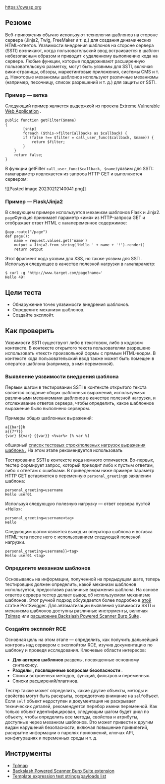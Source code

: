 https://owasp.org


## Резюме

Веб-приложения обычно используют технологии шаблонов на стороне сервера (Jinja2, Twig, FreeMaker и т. д.) для создания динамических HTML-ответов. Уязвимости внедрения шаблонов на стороне сервера (SSTI) возникают, когда пользовательский ввод встраивается в шаблон небезопасным образом и приводит к удаленному выполнению кода на сервере. Любые функции, которые поддерживают расширенную пользовательскую разметку, могут быть уязвимы для SSTI, включая вики-страницы, обзоры, маркетинговые приложения, системы CMS и т. д. Некоторые механизмы шаблонов используют различные механизмы (например, песочницу, список разрешений и т. д.) для защиты от SSTI.

### Пример — ветка

Следующий пример является выдержкой из проекта [Extreme Vulnerable Web Application](https://github.com/s4n7h0/xvwa) .

```
public function getFilter($name)
{
        [snip]
        foreach ($this->filterCallbacks as $callback) {
        if (false !== $filter = call_user_func($callback, $name)) {
            return $filter;
        }
    }
    return false;
}
```

В функции getFilter `call_user_func($callback, $name)`уязвим для SSTI: `name`параметр извлекается из запроса HTTP GET и выполняется сервером:

![[Pasted image 20230212140041.png]]



### Пример — Flask/Jinja2

В следующем примере используется механизм шаблонов Flask и Jinja2. `page`Функция принимает параметр «имя» из HTTP-запроса GET и отображает ответ HTML с `name`переменное содержимое:

```
@app.route("/page")
def page():
    name = request.values.get('name')
    output = Jinja2.from_string('Hello ' + name + '!').render()
    return output
```

Этот фрагмент кода уязвим для XSS, но также уязвим для SSTI. Используя следующее в качестве полезной нагрузки в `name`параметр:

```
$ curl -g 'http://www.target.com/page?name='
Hello 49!
```

## Цели теста

-   Обнаружение точек уязвимости внедрения шаблонов.
-   Определите механизм шаблонов.
-   Создайте эксплойт.

## Как проверить

Уязвимости SSTI существуют либо в текстовом, либо в кодовом контексте. В контексте открытого текста пользователям разрешено использовать «текст» произвольной формы с прямым HTML-кодом. В контексте кода пользовательский ввод также может быть помещен в оператор шаблона (например, в имя переменной).

### Выявление уязвимости внедрения шаблона

Первым шагом в тестировании SSTI в контексте открытого текста является создание общих шаблонных выражений, используемых различными механизмами шаблонов в качестве полезной нагрузки, и отслеживание ответов сервера, чтобы определить, какое шаблонное выражение было выполнено сервером.

Примеры общих шаблонных выражений:

```
a{{bar}}b
a{{7*7}}
{var} ${var} {{var}} <%var%> [% var %]
```

обширный [список тестовых строк/полезных нагрузок выражения шаблона .](https://github.com/swisskyrepo/PayloadsAllTheThings/tree/master/Server%20Side%20Template%20Injection) На этом этапе рекомендуется использовать

Тестирование SSTI в контексте кода немного отличается. Во-первых, тестер формирует запрос, который приводит либо к пустым ответам, либо к ответам с ошибками. В приведенном ниже примере параметр HTTP GET вставляется в переменную `personal_greeting`в заявлении шаблона:

```
personal_greeting=username
Hello user01
```

Используя следующую полезную нагрузку — ответ сервера пустой «Hello»:

```
personal_greeting=username<tag>
Hello
```

Следующим шагом является выход из оператора шаблона и вставка HTML-тега после него с использованием следующей полезной нагрузки.

```
personal_greeting=username}}<tag>
Hello user01 <tag>
```

### Определите механизм шаблонов

Основываясь на информации, полученной на предыдущем шаге, теперь тестировщик должен определить, какой механизм шаблонов используется, предоставив различные выражения шаблона. На основе ответов сервера тестер делает вывод об используемом механизме шаблонов. Этот ручной подход обсуждается более подробно в [этой](https://portswigger.net/blog/server-side-template-injection?#Identify) статье PortSwigger. Для автоматизации выявления уязвимости SSTI и механизма шаблонов доступны различные инструменты, включая [Tplmap](https://github.com/epinna/tplmap) или [расширение Backslash Powered Scanner Burp Suite](https://github.com/PortSwigger/backslash-powered-scanner) .

### Создайте эксплойт RCE

Основная цель на этом этапе — определить, как получить дальнейший контроль над сервером с эксплойтом RCE, изучив документацию по шаблону и проведя исследования. Ключевые области интересов:

-   **Для авторов шаблонов** разделы, посвященные основному синтаксису.
-   **Разделы , посвященные вопросам безопасности** .
-   Списки встроенных методов, функций, фильтров и переменных.
-   Списки расширений/плагинов.

Тестер также может определить, какие другие объекты, методы и свойства могут быть раскрыты, сосредоточив внимание на `self`объект. Если `self` объект недоступен и документация не раскрывает технических деталей, рекомендуется перебор имени переменной. Как только объект идентифицирован, следующим шагом будет цикл по объекту, чтобы определить все методы, свойства и атрибуты, доступные через механизм шаблонов. Это может привести к другим видам нарушений безопасности, включая повышение привилегий, раскрытие информации о паролях приложений, ключах API, конфигурациях и переменных среды и т. д.



## Инструменты

-   [Tplmap](https://github.com/epinna/tplmap)
-   [Backslash Powered Scanner Burp Suite extension](https://github.com/PortSwigger/backslash-powered-scanner)
-   [Template expression test strings/payloads list](https://github.com/swisskyrepo/PayloadsAllTheThings/tree/master/Server%20Side%20Template%20Injection)